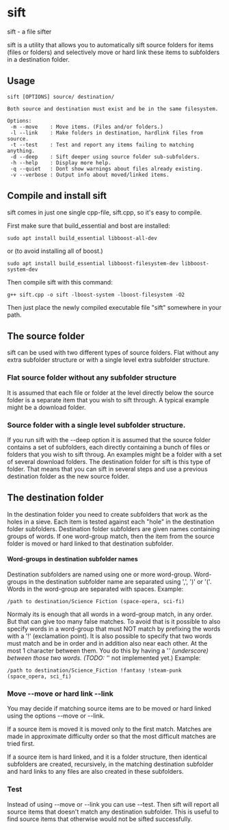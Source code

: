 # sift
sift - a file sifter

sift is a utility that allows you to automatically sift source folders for items (files or folders) and selectively move or hard link these items to subfolders in a destination folder.

## Usage
```
sift [OPTIONS] source/ destination/

Both source and destination must exist and be in the same filesystem.

Options:
 -m --move    : Move items. (Files and/or folders.)
 -l --link    : Make folders in destination, hardlink files from source.
 -t --test    : Test and report any items failing to matching anything.
 -d --deep    : Sift deeper using source folder sub-subfolders.
 -h --help    : Display more help.
 -q --quiet   : Donẗ show warnings about files already existing.
 -v --verbose : Output info about moved/linked items.
```
## Compile and install sift
sift comes in just one single cpp-file, sift.cpp, so it's easy to compile. 

First make sure that build_essential and bost are installed:
```
sudo apt install build_essential libboost-all-dev
```
or (to avoid installing all of boost.)
```
sudo apt install build_essential libboost-filesystem-dev libboost-system-dev
```
Then compile sift with this command:
```
g++ sift.cpp -o sift -lboost-system -lboost-filesystem -O2
```
Then just place the newly compiled executable file "sift" somewhere in your path.

## The source folder
sift can be used with two different types of source folders. Flat without any extra subfolder structure or with a single level extra subfolder structure.

### Flat source folder without any subfolder structure
It is assumed that each file or folder at the level directly below the source folder is a separate item that you wish to sift through. A typical example might be a download folder.
### Source folder with a single level subfolder structure.
If you run sift with the --deep option it is assumed that the source folder contains a set of subfolders, each directly containing a bunch of files or folders that you wish to sift throug. An examples might be a folder with a set of several download folders. The destination folder for sift is this type of folder. That means that you can sift in several steps and use a previous destination folder as the new source folder.
## The destination folder
In the destination folder you need to create subfolders that work as the holes in a sieve. Each item is tested against each "hole" in the destination folder subfolders. Destination folder subfolders are given names containing groups of words. If one word-group match, then the item from the source folder is moved or hard linked to that destination subfolder.
#### Word-groups in destination subfolder names
Destination subfolders are named using one or more word-group. Word-groups in the destination subfolder name are separated using ',', ')' or '('. Words in the word-group are separated with spaces.
Example: 
```
/path to destination/Science Fiction (space-opera, sci-fi)
```
Normaly its is enough that all words in a word-group match, in any order. But that can give too many false matches. To avoid that is it possible to also specify words in a word-group that must NOT match by prefixing the words with a '!' (exclamation point). It is also possible to specify that two words must match and be in order and in addition also near each other. At the most 1 character between them. You do this by having a '_' (underscore) between those two words. (TODO: '_' not implemented yet.)
Example:
```
/path to destination/Science_Fiction !fantasy !steam-punk (space_opera, sci_fi)
```
### Move --move or hard link --link 
You may decide if matching source items are to be moved or hard linked using the options --move or --link.

If a source item is moved it is moved only to the first match. Matches are made in approximate difficulty order so that the most difficult matches are tried first. 

If a source item is hard linked, and it is a folder structure, then identical subfolders are created, recursively, in the matching destination subfolder and hard links to any files are also created in these subfolders.

### Test
Instead of using --move or --link you can use --test. Then sift will report all source items that doesn't match any destination subfolder. This is useful to find source items that otherwise would not be sifted successfully.
